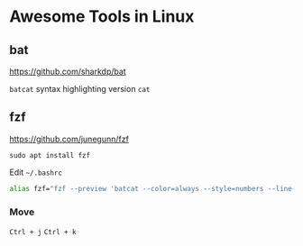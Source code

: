 # Awesome Tools in Linux

## bat
https://github.com/sharkdp/bat

`batcat` syntax highlighting version `cat`

## fzf
https://github.com/junegunn/fzf

```
sudo apt install fzf
```
Edit `~/.bashrc`

```bash
alias fzf="fzf --preview 'batcat --color=always --style=numbers --line-range=:500 {}'"
```
### Move
`Ctrl + j`
`Ctrl + k`
